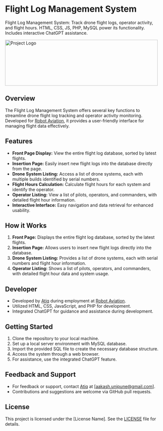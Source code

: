 # Flight Log Management System

Flight Log Management System: Track drone flight logs, operator activity, and flight hours. HTML, CSS, JS, PHP, MySQL power its functionality. Includes interactive ChatGPT assistance.

<img src="https://images.squarespace-cdn.com/content/v1/6540bd7a746edd2f17ce3c19/39dd2695-7e4e-47f3-96ec-67d9ef5f8efb/Robot+Aviation++Logo_01_DarkBlueGrad_DarkText.png" alt="Project Logo" width="500" height="150">

## Overview
The Flight Log Management System offers several key functions to streamline drone flight log tracking and operator activity monitoring. Developed for [Robot Aviation](https://robotaviation.com), it provides a user-friendly interface for managing flight data effectively.

## Features
- **Front Page Display:** View the entire flight log database, sorted by latest flights.
- **Insertion Page:** Easily insert new flight logs into the database directly from the page.
- **Drone System Listing:** Access a list of drone systems, each with multiple builds identified by serial numbers.
- **Flight Hours Calculation:** Calculate flight hours for each system and identify the operator.
- **Operator Listing:** View a list of pilots, operators, and commanders, with detailed flight hour information.
- **Interactive Interface:** Easy navigation and data retrieval for enhanced usability.

## How it Works
1. **Front Page:** Displays the entire flight log database, sorted by the latest flights.
2. **Insertion Page:** Allows users to insert new flight logs directly into the database.
3. **Drone System Listing:** Provides a list of drone systems, each with serial numbers and flight hour information.
4. **Operator Listing:** Shows a list of pilots, operators, and commanders, with detailed flight hour data and system usage.

## Developer
- Developed by [Atiq](https://atiq.no) during employment at [Robot Aviation](https://robotaviation.com).
- Utilized HTML, CSS, JavaScript, and PHP for development.
- Integrated ChatGPT for guidance and assistance during development.

## Getting Started
1. Clone the repository to your local machine.
2. Set up a local server environment with MySQL database.
3. Import the provided SQL file to create the necessary database structure.
4. Access the system through a web browser.
5. For assistance, use the integrated ChatGPT feature.

## Feedback and Support
- For feedback or support, contact [Atiq](https://atiq.no) at [aakash.unipune@gmail.com].
- Contributions and suggestions are welcome via GitHub pull requests.

## License
This project is licensed under the [License Name]. See the [LICENSE](LICENSE) file for details.
